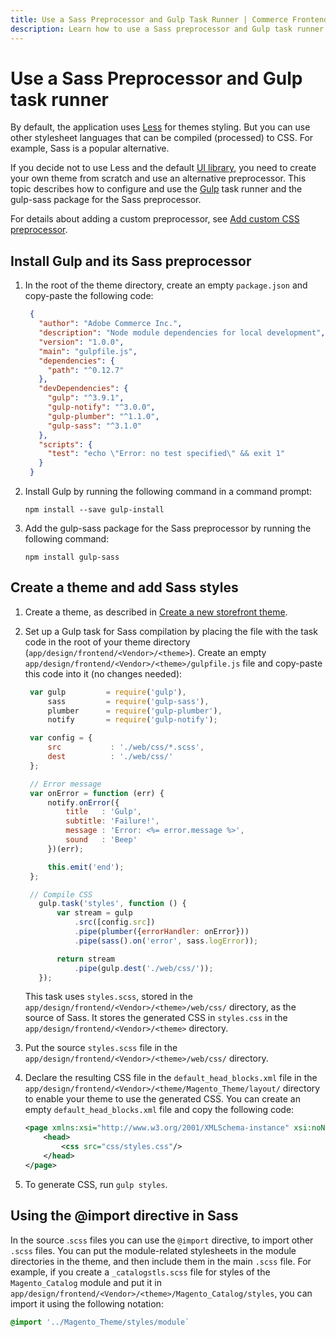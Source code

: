 ```yaml
---
title: Use a Sass Preprocessor and Gulp Task Runner | Commerce Frontend Development
description: Learn how to use a Sass preprocessor and Gulp task runner to automate Adobe Commrce and Magento Open Source frontend development.
---
```


# Use a Sass Preprocessor and Gulp task runner

By default, the application uses [Less](http://lesscss.org/) for themes styling. But you can use other stylesheet languages that can be compiled (processed) to CSS. For example, Sass is a popular alternative.

If you decide not to use Less and the default [UI library](../theme-ui-lib.md), you need to create your own theme from scratch and use an alternative preprocessor. This topic describes how to configure and use the [Gulp](http://gulpjs.com/) task runner and the gulp-sass package for the Sass preprocessor.

For details about adding a custom preprocessor, see [Add custom CSS preprocessor](add.md).

## Install Gulp and its Sass preprocessor

1. In the root of the theme directory, create an empty `package.json` and copy-paste the following code:

   ```json
    {
      "author": "Adobe Commerce Inc.",
      "description": "Node module dependencies for local development",
      "version": "1.0.0",
      "main": "gulpfile.js",
      "dependencies": {
        "path": "^0.12.7"
      },
      "devDependencies": {
        "gulp": "^3.9.1",
        "gulp-notify": "^3.0.0",
        "gulp-plumber": "^1.1.0",
        "gulp-sass": "^3.1.0"
      },
      "scripts": {
        "test": "echo \"Error: no test specified\" && exit 1"
      }
    }
   ```

1. Install Gulp by running the following command in a command prompt:

   `npm install --save gulp-install`

1. Add the gulp-sass package for the Sass preprocessor by running the following command:

   `npm install gulp-sass`

## Create a theme and add Sass styles

1. Create a theme, as described in [Create a new storefront theme](../../themes/create-storefront.md).

1. Set up a Gulp task for Sass compilation by placing the file with the task code in the root of your theme directory (`app/design/frontend/<Vendor>/<theme>`). Create an empty `app/design/frontend/<Vendor>/<theme>/gulpfile.js` file and copy-paste this code into it (no changes needed):

   ```js
    var gulp         = require('gulp'),
        sass         = require('gulp-sass'),
        plumber      = require('gulp-plumber'),
        notify       = require('gulp-notify');

    var config = {
        src           : './web/css/*.scss',
        dest          : './web/css/'
    };

    // Error message
    var onError = function (err) {
        notify.onError({
            title   : 'Gulp',
            subtitle: 'Failure!',
            message : 'Error: <%= error.message %>',
            sound   : 'Beep'
        })(err);

        this.emit('end');
    };

    // Compile CSS
      gulp.task('styles', function () {
          var stream = gulp
              .src([config.src])
              .pipe(plumber({errorHandler: onError}))
              .pipe(sass().on('error', sass.logError));

          return stream
              .pipe(gulp.dest('./web/css/'));
      });
   ```

   This task uses `styles.scss`, stored in the `app/design/frontend/<Vendor>/<theme>/web/css/` directory, as the source of Sass. It stores the generated CSS in `styles.css` in the `app/design/frontend/<Vendor>/<theme>` directory.

1. Put the source `styles.scss` file in the `app/design/frontend/<Vendor>/<theme>/web/css/` directory.

1. Declare the resulting CSS file in the `default_head_blocks.xml` file in the `app/design/frontend/<Vendor>/<theme/Magento_Theme/layout/` directory to enable your theme to use the generated CSS. You can create an empty `default_head_blocks.xml` file and copy the following code:

   ```xml
   <page xmlns:xsi="http://www.w3.org/2001/XMLSchema-instance" xsi:noNamespaceSchemaLocation="urn:magento:framework:View/Layout/etc/page_configuration.xsd">
       <head>
           <css src="css/styles.css"/>
       </head>
   </page>
   ```

1. To generate CSS, run
    `gulp styles`.

## Using the @import directive in Sass

In the source .`scss` files you can use the `@import` directive, to import other `.scss` files. You can put the module-related stylesheets in the module directories in the theme, and then include them in the main `.scss` file. For example, if you create a `_catalogstls.scss` file for styles of the `Magento_Catalog` module and put it in `app/design/frontend/<Vendor>/<theme>/Magento_Catalog/styles`, you can import it using the following notation:

```css
@import '../Magento_Theme/styles/module`
```

